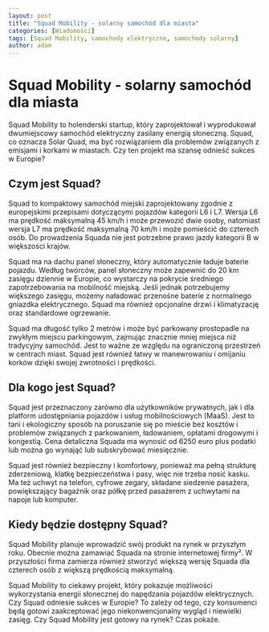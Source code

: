 ```yaml
---
layout: post
title: "Squad Mobility - solarny samochód dla miasta"
categories: [Wiadomości]
tags: [Squad Mobility, samochody elektryczne, samochody solarny]
author: adam
---
```

# Squad Mobility - solarny samochód dla miasta

Squad Mobility to holenderski startup, który zaprojektował i wyprodukował dwumiejscowy samochód elektryczny zasilany energią słoneczną. Squad, co oznacza Solar Quad, ma być rozwiązaniem dla problemów związanych z emisjami i korkami w miastach. Czy ten projekt ma szansę odnieść sukces w Europie?

## Czym jest Squad?

Squad to kompaktowy samochód miejski zaprojektowany zgodnie z europejskimi przepisami dotyczącymi pojazdów kategorii L6 i L7. Wersja L6 ma prędkość maksymalną 45 km/h i może przewozić dwie osoby, natomiast wersja L7 ma prędkość maksymalną 70 km/h i może pomieścić do czterech osób. Do prowadzenia Squada nie jest potrzebne prawo jazdy kategorii B w większości krajów.

Squad ma na dachu panel słoneczny, który automatycznie ładuje baterie pojazdu. Według twórców, panel słoneczny może zapewnić do 20 km zasięgu dziennie w Europie, co wystarczy na pokrycie średniego zapotrzebowania na mobilność miejską. Jeśli jednak potrzebujemy większego zasięgu, możemy naładować przenośne baterie z normalnego gniazdka elektrycznego. Squad ma również opcjonalne drzwi i klimatyzację oraz standardowe ogrzewanie.

Squad ma długość tylko 2 metrów i może być parkowany prostopadle na zwykłym miejscu parkingowym, zajmując znacznie mniej miejsca niż tradycyjny samochód. Jest to ważne ze względu na ograniczoną przestrzeń w centrach miast. Squad jest również łatwy w manewrowaniu i omijaniu korków dzięki swojej zwrotności i prędkości.

## Dla kogo jest Squad?

Squad jest przeznaczony zarówno dla użytkowników prywatnych, jak i dla platform udostępniania pojazdów i usług mobilnościowych (MaaS). Jest to tani i ekologiczny sposób na poruszanie się po mieście bez kosztów i problemów związanych z parkowaniem, ładowaniem, opłatami drogowymi i kongestią. Cena detaliczna Squada ma wynosić od 6250 euro plus podatki lub można go wynająć lub subskrybować miesięcznie.

Squad jest również bezpieczny i komfortowy, ponieważ ma pełną strukturę zderzeniową, klatkę bezpieczeństwa i pasy, więc nie trzeba nosić kasku. Ma też uchwyt na telefon, cyfrowe zegary, składane siedzenie pasażera, powiększający bagażnik oraz półkę przed pasażerem z uchwytami na napoje lub komputer.

## Kiedy będzie dostępny Squad?

Squad Mobility planuje wprowadzić swój produkt na rynek w przyszłym roku. Obecnie można zamawiać Squada na stronie internetowej firmy². W przyszłości firma zamierza również stworzyć większą wersję Squada dla czterech osób z większą prędkością maksymalną.

Squad Mobility to ciekawy projekt, który pokazuje możliwości wykorzystania energii słonecznej do napędzania pojazdów elektrycznych. Czy Squad odniesie sukces w Europie? To zależy od tego, czy konsumenci będą gotowi zaakceptować jego niekonwencjonalny wygląd i niewielki zasięg. Czy Squad Mobility jest gotowy na rynek? Czas pokaże.